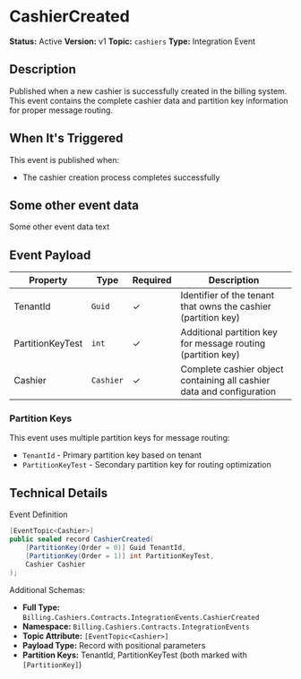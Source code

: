 # CashierCreated

**Status:** Active
**Version:** v1
**Topic:** `cashiers`
**Type:** Integration Event

## Description

Published when a new cashier is successfully created in the billing system. This event contains the complete cashier data and partition key information for proper message routing.

## When It's Triggered

This event is published when:

-   The cashier creation process completes successfully

## Some other event data

Some other event data text

## Event Payload

| Property         | Type      | Required | Description                                                           |
| ---------------- | --------- | -------- | --------------------------------------------------------------------- |
| TenantId         | `Guid`    | ✓        | Identifier of the tenant that owns the cashier (partition key)        |
| PartitionKeyTest | `int`     | ✓        | Additional partition key for message routing (partition key)          |
| Cashier          | `Cashier` | ✓        | Complete cashier object containing all cashier data and configuration |

### Partition Keys

This event uses multiple partition keys for message routing:

-   `TenantId` - Primary partition key based on tenant
-   `PartitionKeyTest` - Secondary partition key for routing optimization

## Technical Details

Event Definition

```csharp
[EventTopic<Cashier>]
public sealed record CashierCreated(
    [PartitionKey(Order = 0)] Guid TenantId,
    [PartitionKey(Order = 1)] int PartitionKeyTest,
    Cashier Cashier
);
```

Additional Schemas:

-   **Full Type:** `Billing.Cashiers.Contracts.IntegrationEvents.CashierCreated`
-   **Namespace:** `Billing.Cashiers.Contracts.IntegrationEvents`
-   **Topic Attribute:** `[EventTopic<Cashier>]`
-   **Payload Type:** Record with positional parameters
-   **Partition Keys:** TenantId, PartitionKeyTest (both marked with `[PartitionKey]`)
